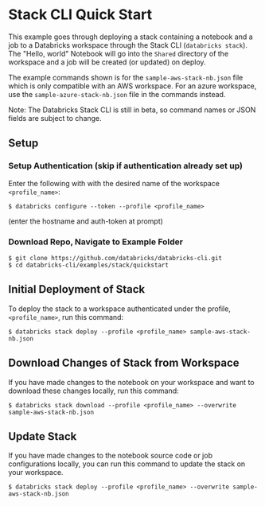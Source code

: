 # Stack CLI Quick Start
This example goes through deploying a stack containing a notebook and a job to a Databricks workspace through the Stack CLI (`databricks stack`).
The "Hello, world" Notebook will go into the `Shared` directory of the workspace and a job will be created
(or updated) on deploy.

The example commands shown is for the `sample-aws-stack-nb.json` file which is only compatible with an
AWS workspace. For an azure workspace, use the `sample-azure-stack-nb.json` file in the commands instead.

Note: The Databricks Stack CLI is still in beta, so command names or JSON fields are subject to change.

## Setup
### Setup Authentication (skip if authentication already set up)
Enter the following with with the desired name of the workspace `<profile_name>`:
```
$ databricks configure --token --profile <profile_name>
```
(enter the hostname and auth-token at prompt)

### Download Repo, Navigate to Example Folder
```
$ git clone https://github.com/databricks/databricks-cli.git
$ cd databricks-cli/examples/stack/quickstart
```

## Initial Deployment of Stack
To deploy the stack to a workspace authenticated under the profile, `<profile_name>`, run this command:
```
$ databricks stack deploy --profile <profile_name> sample-aws-stack-nb.json
```

## Download Changes of Stack from Workspace
If you have made changes to the notebook on your workspace and want to download these changes locally,
run this command:
```
$ databricks stack download --profile <profile_name> --overwrite sample-aws-stack-nb.json
```
## Update Stack
If you have made changes to the notebook source code or job configurations locally, you can
run this command to update the stack on your workspace.
```
$ databricks stack deploy --profile <profile_name> --overwrite sample-aws-stack-nb.json
```

